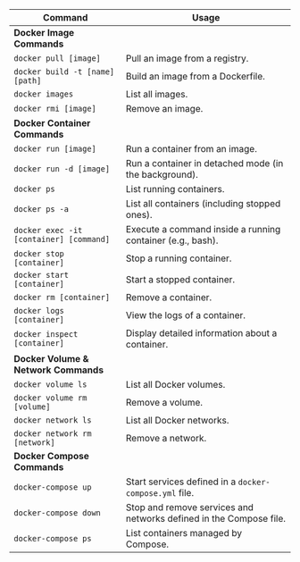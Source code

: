 | **Command**                       | **Usage**                                                  |
|----------------------------------|-----------------------------------------------------------|
| **Docker Image Commands**         |                                                           |
| `docker pull [image]`           | Pull an image from a registry.                            |
| `docker build -t [name] [path]` | Build an image from a Dockerfile.                         |
| `docker images`                  | List all images.                                         |
| `docker rmi [image]`            | Remove an image.                                         |
| **Docker Container Commands**   |
| `docker run [image]`            | Run a container from an image.                           |
| `docker run -d [image]`         | Run a container in detached mode (in the background).    |
| `docker ps`                      | List running containers.                                 |
| `docker ps -a`                   | List all containers (including stopped ones).            |
| `docker exec -it [container] [command]` | Execute a command inside a running container (e.g., bash). |
| `docker stop [container]`        | Stop a running container.                                 |
| `docker start [container]`       | Start a stopped container.                                |
| `docker rm [container]`          | Remove a container.                                      |
| `docker logs [container]`        | View the logs of a container.                            |
| `docker inspect [container]`     | Display detailed information about a container.          |
| **Docker Volume & Network Commands**                                                        |
| `docker volume ls`               | List all Docker volumes.                               |
| `docker volume rm [volume]`      | Remove a volume.                                      |
| `docker network ls`              | List all Docker networks.                              |
| `docker network rm [network]`    | Remove a network.                                     |
| **Docker Compose Commands**                                                             |
| `docker-compose up`              | Start services defined in a `docker-compose.yml` file. |
| `docker-compose down`            | Stop and remove services and networks defined in the Compose file. |
| `docker-compose ps`              | List containers managed by Compose.                    |
